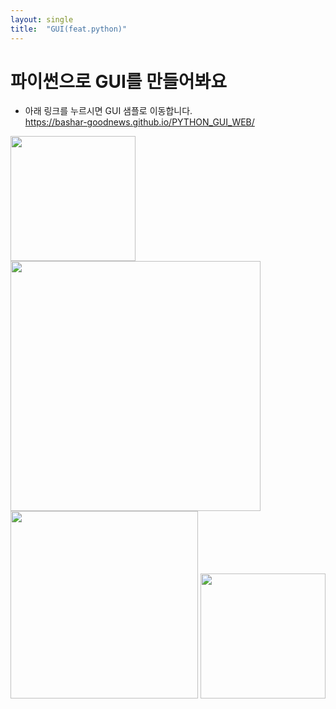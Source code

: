 ```yaml
---
layout: single
title:  "GUI(feat.python)"
---
```


# 파이썬으로 GUI를 만들어봐요

* 아래 링크를 누르시면 GUI 샘플로 이동합니다.<br/>
<https://bashar-goodnews.github.io/PYTHON_GUI_WEB/><br/>

<img src="https://bashar-goodnews.github.io/PYTHON_GUI_WEB/%EB%B0%94%EB%A1%9C%EA%B0%80%EA%B8%B0.JPG" width="200"/> <img src="https://bashar-goodnews.github.io/PYTHON_GUI_WEB/%EA%B5%AC%EA%B8%80%EC%8B%9C%ED%8A%B8%EC%97%B0%EB%8F%99.JPG" width="400"/> <br/> <img src="https://bashar-goodnews.github.io/PYTHON_GUI_WEB/%ED%85%8D%EC%8A%A4%ED%8A%B8%EC%9B%8C%EB%93%9C%ED%81%B4%EB%9D%BC%EC%9A%B0%EB%93%9C.JPG" width="300"/> <img src="https://bashar-goodnews.github.io/PYTHON_GUI_WEB/%EC%9D%B4%EB%A9%94%EC%9D%BC%EC%9E%90%EB%8F%99%EB%B0%9C%EC%86%A1.png" width="200"/>
